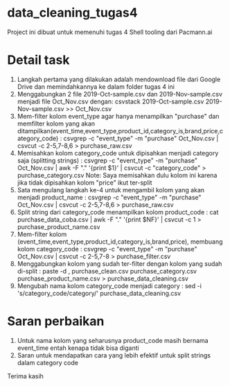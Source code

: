 # data_cleaning_tugas4
Project ini dibuat untuk memenuhi tugas 4 Shell tooling dari Pacmann.ai

# Detail task
1. Langkah pertama yang dilakukan adalah mendownload file dari Google Drive dan memindahkannya ke dalam folder tugas 4 ini
2. Menggabungkan 2 file 2019-Oct-sample.csv dan 2019-Nov-sample.csv menjadi file Oct_Nov.csv dengan: csvstack 2019-Oct-sample.csv 2019-Nov-sample.csv >> Oct_Nov.csv
3. Mem-filter kolom event_type agar hanya menampilkan "purchase" dan memfilter kolom yang akan ditampilkan(event_time,event_type,product_id,category_is,brand,price,category_code)
: csvgrep -c "event_type" -m "purchase" Oct_Nov.csv | csvcut -c 2-5,7-8,6 > purchase_raw.csv
4. Memisahkan kolom category_code untuk dipisahkan menjadi category saja (splitting strings)
: csvgrep -c "event_type" -m "purchase" Oct_Nov.csv | awk -F "." '{print $1}' | csvcut -c "category_code" > purchase_category.csv
Note: Saya memisahkan dulu kolom ini karena jika tidak dipisahkan kolom "price" ikut ter-split
5. Sata mengulang langkah ke-4 untuk mengambil kolom yang akan menjadi product_name
: csvgrep -c "event_type" -m "purchase" Oct_Nov.csv | csvcut -c 2-5,7-8,6 > purchase_raw.csv
6. Split string dari category_code menampilkan kolom product_code 
: cat purchase_data_coba.csv | awk -F "." '{print $NF}' | csvcut -c 1 > purchase_product_name.csv
7. Mem-filter kolom (event_time,event_type,product_id,category_is,brand,price), membuang kolom category_code
: csvgrep -c "event_type" -m "purchase" Oct_Nov.csv | csvcut -c 2-5,7-8 > purchase_filter.csv
8. Menggabungkan kolom yang sudah ter-filter dengan kolom yang sudah di-split
: paste -d , purchase_clean.csv purchase_category.csv purchase_product_name.csv > purchase_data_cleaning.csv
9. Mengubah nama kolom category_code menjadi category
: sed -i 's/category_code/category/' purchase_data_cleaning.csv

# Saran perbaikan
1. Untuk nama kolom yang seharusnya product_code masih bernama event_time entah kenapa tidak bisa diganti
2. Saran untuk mendapatkan cara yang lebih efektif untuk split strings dalam category code

Terima kasih
